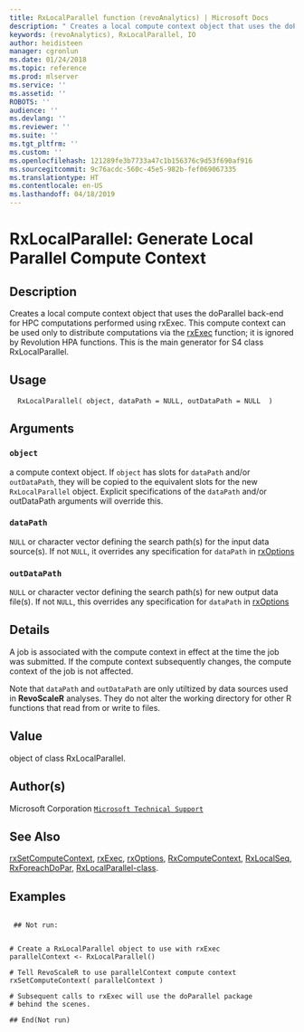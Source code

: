 ```yaml
---
title: RxLocalParallel function (revoAnalytics) | Microsoft Docs
description: " Creates a local compute context object that uses the doParallel back-end for HPC computations  performed using rxExec.  This compute context can be used only to distribute computations via the [rxExec](rxExec.md) function; it is ignored by Revolution HPA functions. This is the main generator for S4 class RxLocalParallel. "
keywords: (revoAnalytics), RxLocalParallel, IO
author: heidisteen
manager: cgronlun
ms.date: 01/24/2018
ms.topic: reference
ms.prod: mlserver
ms.service: ''
ms.assetid: ''
ROBOTS: ''
audience: ''
ms.devlang: ''
ms.reviewer: ''
ms.suite: ''
ms.tgt_pltfrm: ''
ms.custom: ''
ms.openlocfilehash: 121289fe3b7733a47c1b156376c9d53f690af916
ms.sourcegitcommit: 9c76acdc-560c-45e5-982b-fef069067335
ms.translationtype: HT
ms.contentlocale: en-US
ms.lasthandoff: 04/18/2019
---
```

 # <a name="rxlocalparallel-generate-local-parallel-compute-context"></a>RxLocalParallel: Generate Local Parallel Compute Context 
 ## <a name="description"></a>Description

Creates a local compute context object that uses the doParallel back-end for HPC computations performed using rxExec.  This compute context can be used only to distribute computations via the [rxExec](rxExec.md) function; it is ignored by Revolution HPA functions. This is the main generator for S4 class RxLocalParallel.


 ## <a name="usage"></a>Usage

```   
  RxLocalParallel( object, dataPath = NULL, outDataPath = NULL  )

```


 ## <a name="arguments"></a>Arguments



 ### `object`
 a compute context object. If `object` has slots for   `dataPath` and/or `outDataPath`, they will be copied to the  equivalent slots for the new `RxLocalParallel` object. Explicit specifications  of the `dataPath` and/or outDataPath arguments will override this.  



 ### `dataPath`
 `NULL` or character vector defining the search path(s) for the input data source(s).  If not `NULL`, it overrides any specification for `dataPath` in [rxOptions](rxOptions.md) 



 ### `outDataPath`
 `NULL` or character vector defining the search path(s) for   new output data file(s).  If not `NULL`, this overrides any specification for `dataPath` in [rxOptions](rxOptions.md)  




 ## <a name="details"></a>Details

A job is associated with the compute context in effect at the time the job was submitted. If the compute context subsequently changes, the compute context of the job is not affected.

Note that `dataPath` and `outDataPath` are only utiltized by data sources used in **RevoScaleR** analyses. They do not alter the working directory for other R functions that read from or write to files.



 ## <a name="value"></a>Value

object of class RxLocalParallel.


 ## <a name="authors"></a>Author(s)
 Microsoft Corporation [`Microsoft Technical Support`](https://go.microsoft.com/fwlink/?LinkID=698556&clcid=0x409)


 ## <a name="see-also"></a>See Also

[rxSetComputeContext](rxSetComputeContext.md), [rxExec](rxExec.md), [rxOptions](rxOptions.md), [RxComputeContext](RxComputeContext.md), [RxLocalSeq](RxLocalSeq.md), [RxForeachDoPar](RxForeachDoPar.md), [RxLocalParallel-class](RxLocalParallel-class.md).


 ## <a name="examples"></a>Examples

 ```

  ## Not run:


# Create a RxLocalParallel object to use with rxExec  
parallelContext <- RxLocalParallel()

# Tell RevoScaleR to use parallelContext compute context
rxSetComputeContext( parallelContext )

# Subsequent calls to rxExec will use the doParallel package 
# behind the scenes.

 ## End(Not run) 
```



